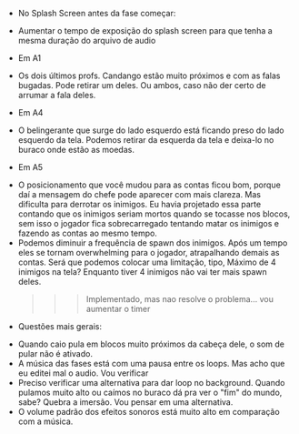 * No Splash Screen antes da fase começar:
- Aumentar o tempo de exposição do splash screen para que tenha a mesma duração do arquivo de audio

* Em A1
- Os dois últimos profs. Candango estão muito próximos e com as falas bugadas. Pode retirar um deles. Ou ambos, caso não der certo de arrumar a fala deles.

* Em A4
- O belingerante que surge do lado esquerdo está ficando preso do lado esquerdo da tela. Podemos retirar da esquerda da tela e deixa-lo no buraco onde estão as moedas.

* Em A5
- O posicionamento que você mudou para as contas ficou bom, porque daí a mensagem do chefe pode aparecer com mais clareza. Mas dificulta para derrotar os inimigos. Eu havia projetado essa parte contando que os inimigos seriam mortos quando se tocasse nos blocos, sem isso o jogador fica sobrecarregado tentando matar os inimigos e fazendo as contas ao mesmo tempo.
- Podemos diminuir a frequência de spawn dos inimigos. Após um tempo eles se tornam overwhelming para o jogador, atrapalhando demais as contas. Será que podemos colocar uma limitação, tipo, Máximo de 4 inimigos na tela? Enquanto tiver 4 inimigos não vai ter mais spawn deles.
	>>> Implementado, mas nao resolve o problema... vou aumentar o timer

* Questões mais gerais:
- Quando caio pula em blocos muito próximos da cabeça dele, o som de pular não é ativado.
- A música das fases está com uma pausa entre os loops. Mas acho que eu editei mal o audio. Vou verificar
- Preciso verificar uma alternativa para dar loop no background. Quando pulamos muito alto ou caímos no buraco dá pra ver o "fim" do mundo, sabe? Quebra a imersão. Vou pensar em uma alternativa.
- O volume padrão dos efeitos sonoros está muito alto em comparação com a música.
